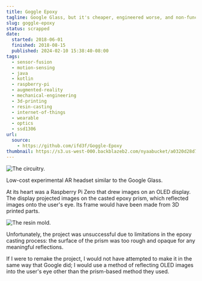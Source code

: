 ```yaml
---
title: Goggle Epoxy
tagline: Google Glass, but it's cheaper, engineered worse, and non-functional
slug: goggle-epoxy
status: scrapped
date:
  started: 2018-06-01
  finished: 2018-08-15
  published: 2024-02-10 15:38:40-08:00
tags:
  - sensor-fusion
  - motion-sensing
  - java
  - kotlin
  - raspberry-pi
  - augmented-reality
  - mechanical-engineering
  - 3d-printing
  - resin-casting
  - internet-of-things
  - wearable
  - optics
  - ssd1306
url:
  source:
    - https://github.com/ifd3f/Goggle-Epoxy
thumbnail: https://s3.us-west-000.backblazeb2.com/nyaabucket/a0320d28d76441fd7dd136ed73b666ed92ec69834ac793b4035cde6a6d7e6d16/circuitry.jpg
---
```


![The circuitry.](https://s3.us-west-000.backblazeb2.com/nyaabucket/a0320d28d76441fd7dd136ed73b666ed92ec69834ac793b4035cde6a6d7e6d16/circuitry.jpg)

Low-cost experimental AR headset similar to the Google Glass.

At its heart was a Raspberry Pi Zero that drew images on an OLED display. The
display projected images on the casted epoxy prism, which reflected images onto
the user's eye. Its frame would have been made from 3D printed parts.

![The resin mold.](https://s3.us-west-000.backblazeb2.com/nyaabucket/63502f193db6e0926723f5a46514d9d5fec5c73fc5e1914c9677b2bfa258183f/prism-casting.jpg)

Unfortunately, the project was unsuccessful due to limitations in the epoxy
casting process: the surface of the prism was too rough and opaque for any
meaningful reflections.

If I were to remake the project, I would not have attempted to make it in the
same way that Google did; I would use a method of reflecting OLED images into
the user's eye other than the prism-based method they used.
